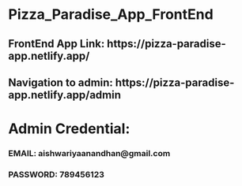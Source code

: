 <h1>Pizza_Paradise_App_FrontEnd</h1>

<h2>FrontEnd App Link: https://pizza-paradise-app.netlify.app/</h2>
<h2>Navigation to admin: https://pizza-paradise-app.netlify.app/admin</h2>
</hr>
<h1>Admin Credential:</h1>
<h3>EMAIL: aishwariyaanandhan@gmail.com </h3> 
<h3>PASSWORD: 789456123 </h3>



